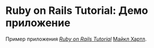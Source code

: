 # Ruby on Rails Tutorial: Демо приложение


Пример приложения 
[*Ruby on Rails Tutorial*](http://railstutorial.org/)
 [Майкл Хартл](http://michaelhartl.com/).